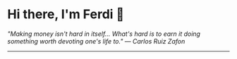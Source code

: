 <h1>Hi there, I'm Ferdi 👋</h1>

<p><em>
  "Making money isn't hard in itself... What's hard is to earn it doing something worth devoting one's life to." — Carlos Ruiz Zafon
</em></p>

---
